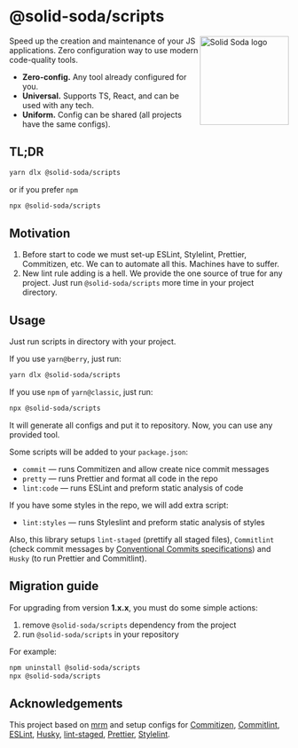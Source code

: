 # @solid-soda/scripts

<img src="https://raw.githubusercontent.com/solid-soda/assets/master/logo.png" align="right"
     alt="Solid Soda logo" width="160" height="160">

Speed up the creation and maintenance of your JS applications. Zero configuration way to use modern code-quality tools.

+ **Zero-config.** Any tool already configured for you.
+ **Universal.** Supports TS, React, and can be used with any tech.
+ **Uniform.** Config can be shared (all projects have the same configs).

## TL;DR

```sh
yarn dlx @solid-soda/scripts
```

or if you prefer `npm`

```sh
npx @solid-soda/scripts
```

## Motivation

1. Before start to code we must set-up ESLint, Stylelint, Prettier, Commitizen, etc. We can to automate all this. Machines have to suffer.
2. New lint rule adding is a hell. We provide the one source of true for any project. Just run `@solid-soda/scripts` more time in your project directory.

## Usage

Just run scripts in directory with your project.

If you use `yarn@berry`, just run:
```sh
yarn dlx @solid-soda/scripts
```

If you use `npm` of `yarn@classic`, just run:
```sh
npx @solid-soda/scripts
```

It will generate all configs and put it to repository. Now, you can use any provided tool.

Some scripts will be added to your `package.json`:
+ `commit` — runs Commitizen and allow create nice commit messages
+ `pretty` — runs Prettier and format all code in the repo
+ `lint:code` — runs ESLint and preform static analysis of code

If you have some styles in the repo, we will add extra script:
+ `lint:styles` — runs Styleslint and preform static analysis of styles

Also, this library setups `lint-staged` (prettify all staged files), `Commitlint` (check commit messages by [Conventional Commits specifications](https://www.conventionalcommits.org/en/v1.0.0-beta.2/#specification)) and `Husky` (to run Prettier and Commitlint).

## Migration guide

For upgrading from version **1.x.x**, you must do some simple actions:
1. remove `@solid-soda/scripts` dependency from the project
2. run `@solid-soda/scripts` in your repository

For example:
```sh
npm uninstall @solid-soda/scripts
npx @solid-soda/scripts
```

## Acknowledgements

This project based on [mrm](https://github.com/sapegin/mrm) and setup configs for [Commitizen](http://commitizen.github.io/cz-cli/), [Commitlint](https://commitlint.js.org/#/), [ESLint](https://eslint.org), [Husky](https://github.com/typicode/husky), [lint-staged](https://github.com/okonet/lint-staged), [Prettier](https://prettier.io), [Stylelint](https://stylelint.io).
